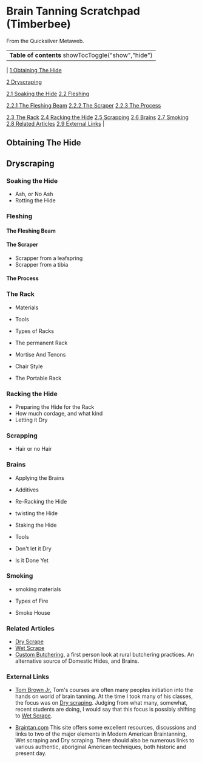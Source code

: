
# Brain Tanning Scratchpad (Timberbee)

From the Quicksilver Metaweb.



|  |
| --- |
| **Table of contents** showTocToggle("show","hide") |
| 
[1 Obtaining The Hide](/)


[2 Dryscraping](/)


[2.1 Soaking the Hide](/)
[2.2 Fleshing](/)

[2.2.1 The Fleshing Beam](/)
[2.2.2 The Scraper](/)
[2.2.3 The Process](/)

[2.3 The Rack](/)
[2.4 Racking the Hide](/)
[2.5 Scrapping](/)
[2.6 Brains](/)
[2.7 Smoking](/)
[2.8 Related Articles](/)
[2.9 External Links](/)
 |


## Obtaining The Hide



## Dryscraping



### Soaking the Hide


* Ash, or No Ash
* Rotting the Hide

### Fleshing



#### The Fleshing Beam



#### The Scraper


* Scrapper from a leafspring
* Scrapper from a tibia

#### The Process



### The Rack


* Materials
* Tools
* Types of Racks

* The permanent Rack

* Mortise And Tenons
* Chair Style
* The Portable Rack

### Racking the Hide


* Preparing the Hide for the Rack
* How much cordage, and what kind
* Letting it Dry


### Scrapping


* Hair or no Hair


### Brains


* Applying the Brains

* Additives
* Re-Racking the Hide

* twisting the Hide
* Staking the Hide

* Tools
* Don't let it Dry
* Is it Done Yet

### Smoking


* smoking materials
* Types of Fire

* Smoke House






### Related Articles


* [Dry Scrape](/dry-scrape-timberbee)
* [Wet Scrape](/wet-scrape-timberbee)
* [Custom Butchering](/black-coffee-timberbee), a first person look at rural butchering practices. An alternative source of Domestic Hides, and Brains.


### External Links


* [Tom Brown Jr.](/http-www-trackerschool-com) Tom's courses are often many peoples initiation into the hands on world of brain tanning. At the time I took many of his classes, the focus was on  [Dry scraping](/dry-scraping-timberbee). Judging from what many, somewhat, recent students are doing, I would say that this focus is possibly shifting to  [Wet Scrape](/wet-scrape-timberbee).


* [Braintan.com](/http-braintan-com-toc-html) This site offers some excellent resources, discussions and links to two of the major elements in Modern American Braintanning, Wet scraping and Dry scraping. There should also be numerous links to various authentic, aboriginal American techniques, both historic and present day.
